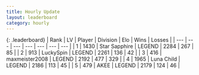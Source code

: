 ```yaml
---
title: Hourly Update
layout: leaderboard
category: hourly
---
```


{: .leaderboard}
| Rank | LV | Player | Division | Elo | Wins | Losses |
| --- | --- | --- | --- | --- | --- | --- |
| <span data-change="0">1</span> | 1430 | <span title="ID: 315148">Star Sapphire</span> | LEGEND | <span data-change="0">2284</span> | <span data-change="0">267</span> | <span data-change="0">85</span> |
| <span data-change="0">2</span> | 913 | <span title="ID: 498412">LuckySpin</span> | LEGEND | <span data-change="-14">2261</span> | <span data-change="0">136</span> | <span data-change="1">42</span> |
| <span data-change="0">3</span> | 416 | <span title="ID: 410122">maxmeister2008</span> | LEGEND | <span data-change="0">2192</span> | <span data-change="0">477</span> | <span data-change="0">329</span> |
| <span data-change="0">4</span> | 1965 | <span title="ID: 164871">Luna Child</span> | LEGEND | <span data-change="0">2186</span> | <span data-change="0">113</span> | <span data-change="0">45</span> |
| <span data-change="0">5</span> | 479 | <span title="ID: 455100">AKEE</span> | LEGEND | <span data-change="0">2179</span> | <span data-change="0">124</span> | <span data-change="0">46</span> |